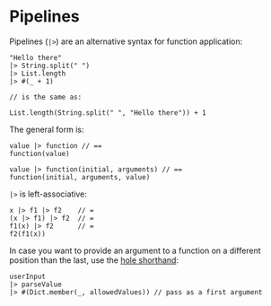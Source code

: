 # Pipelines

Pipelines (`|>`) are an alternative syntax for function application:

``` cara title="Example"
"Hello there"
|> String.split(" ")
|> List.length
|> #(_ + 1)

// is the same as:

List.length(String.split(" ", "Hello there")) + 1
```

The general form is:

``` cara
value |> function // ==
function(value)

value |> function(initial, arguments) // ==
function(initial, arguments, value)
```

`|>` is left-associative:

``` cara
x |> f1 |> f2    // =
(x |> f1) |> f2  // =
f1(x) |> f2      // =
f2(f1(x))
```

In case you want to provide an argument to a function on a different position than the last, use the [hole shorthand](/reference/anonymous-fns-and-holes/):

``` cara
userInput
|> parseValue
|> #(Dict.member(_, allowedValues)) // pass as a first argument
```
